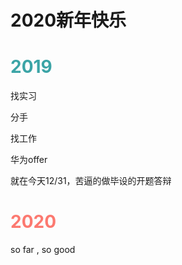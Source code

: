 # 2020新年快乐


<!--more-->
# <font color=3BA4A6>2019</font>

找实习

分手

找工作

华为offer

就在今天12/31，苦逼的做毕设的开题答辩



# <font color=FC7970>2020</font>

so far , so good